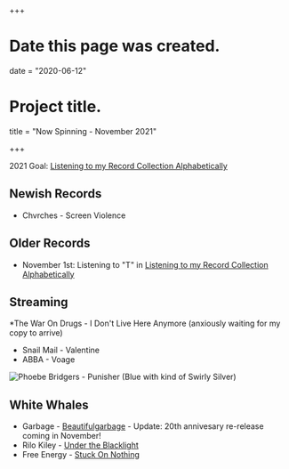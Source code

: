 +++
# Date this page was created.
date = "2020-06-12"

# Project title.
title = "Now Spinning - November 2021"

+++

2021 Goal:  [Listening to my Record Collection Alphabetically](https://paulcutler.org/posts/2021/02/listening-to-my-record-collection-alphabetically/)

## Newish Records
* Chvrches - Screen Violence

## Older Records
* November 1st: Listening to "T" in [Listening to my Record Collection Alphabetically](https://paulcutler.org/posts/2021/02/listening-to-my-record-collection-alphabetically/)

## Streaming
*The War On Drugs - I Don't Live Here Anymore (anxiously waiting for my copy to arrive)
* Snail Mail - Valentine
* ABBA - Voage



![Phoebe Bridgers - Punisher (Blue with kind of Swirly Silver)](/img/punisher.jpg)

## White Whales
* Garbage - [Beautifulgarbage](https://www.discogs.com/Garbage-Beautifulgarbage/release/6193359) - Update: 20th annivesary re-release coming in November!
* Rilo Kiley - [Under the Blacklight](https://www.discogs.com/Rilo-Kiley-Under-The-Blacklight/release/3077280)
* Free Energy - [Stuck On Nothing](https://www.discogs.com/Free-Energy-Stuck-On-Nothing/release/2260616)



